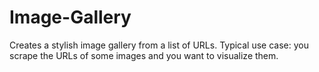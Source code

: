 Image-Gallery
=============

Creates a stylish image gallery from a list of URLs. Typical use case: you scrape the URLs of some images and you want to visualize them.